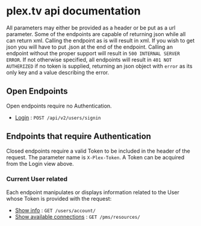 # plex.tv api documentation

All parameters may either be provided as a header or be put as a url parameter.
Some of the endpoints are capable of returning json while all can return xml. Calling the endpoint as is will result in xml. If you wish to get json you will have to put .json at the end of the endpoint. Calling an endpoint without the proper support will result in `500 INTERNAL SERVER ERROR`. If not otherwise specified, all endpoints will result in `401 NOT AUTHERIZED` if no token is supplied, returning an json object with `error` as its only key and a value describing the error.

## Open Endpoints

Open endpoints require no Authentication.

* [Login](login.md) : `POST /api/v2/users/signin`

## Endpoints that require Authentication

Closed endpoints require a valid Token to be included in the header of the
request. The parameter name is `X-Plex-Token`. A Token can be acquired from the Login view above.

### Current User related

Each endpoint manipulates or displays information related to the User whose
Token is provided with the request:

* [Show info](user/accountinfo.md) : `GET /users/account/`
* [Show available connections](user/getclients.md) : `GET /pms/resources/`
